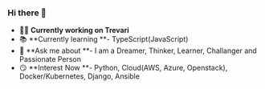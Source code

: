 ### Hi there 👋

- 👨‍💻 **Currently working on Trevari**
- 📚 **Currently learning **- TypeScript(JavaScript)
- 💬 **Ask me about **- I am a Dreamer, Thinker, Learner, Challanger and Passionate Person
- 😏 **Interest Now **- Python, Cloud(AWS, Azure, Openstack), Docker/Kubernetes, Django, Ansible

<!--
**HyunJin-Jeong/HyunJin-Jeong** is a ✨ _special_ ✨ repository because its `README.md` (this file) appears on your GitHub profile.

Here are some ideas to get you started:

- 🌱 I’m currently learning ...
- 👯 I’m looking to collaborate on ...
- 🔭 I’m currently working on Trevari
- 🤔 I’m looking for help with ...
- 💬 Ask me about ...
- 📫 How to reach me: ...
- 😄 Pronouns: ...
- ⚡ Fun fact: ...
-->

